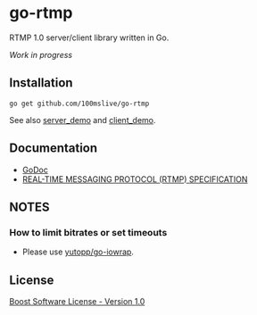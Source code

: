# go-rtmp

RTMP 1.0 server/client library written in Go.

*Work in progress*

## Installation

```
go get github.com/100mslive/go-rtmp
```

See also [server_demo](https://github.com/100mslive/go-rtmp/tree/master/example/server_demo) and [client_demo](https://github.com/100mslive/go-rtmp/blob/master/example/client_demo/main.go).

## Documentation

- [GoDoc](https://pkg.go.dev/github.com/yutopp/go-rtmp)
- [REAL-TIME MESSAGING PROTOCOL (RTMP) SPECIFICATION](https://www.adobe.com/devnet/rtmp.html)


## NOTES

### How to limit bitrates or set timeouts

- Please use [yutopp/go-iowrap](https://github.com/yutopp/go-iowrap).

## License

[Boost Software License - Version 1.0](./LICENSE_1_0.txt)

